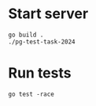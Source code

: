 # Start server

```shell
go build .
./pg-test-task-2024
```

# Run tests

```shell
go test -race
```
